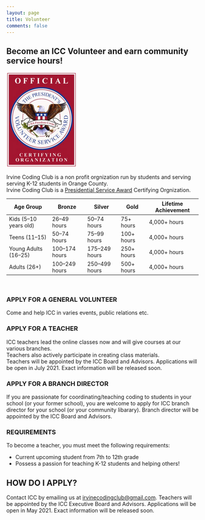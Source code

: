 ```yaml
---
layout: page
title: Volunteer
comments: false
---
```


## Become an ICC Volunteer and earn community service hours!
![](assets/images/pvsa-logo.jpeg)

Irvine Coding Club is a non profit orgnization run by students and serving serving K-12 students in Orange County.  
Irvine Coding Club is a [Presidential Service Award](https://www.presidentialserviceawards.gov/) Certifying Orgnization.

| Age Group             |	Bronze        | Silver        |	Gold       |	Lifetime Achievement |
| --------------------- | ------------- | ------------- | ---------- | --------------------- |
| Kids (5–10 years old) |	26–49 hours	  | 50–74 hours	  | 75+ hours	 | 4,000+ hours          |
| Teens (11–15)         | 50–74 hours	  | 75–99 hours   |	100+ hours | 4,000+ hours          |
| Young Adults (16–25)  |	100–174 hours |	175–249 hours	| 250+ hours | 4,000+ hours          |
| Adults (26+)        	| 100–249 hours	| 250–499 hours	| 500+ hours | 4,000+ hours          |

<br/>

### APPLY FOR A GENERAL VOLUNTEER
Come and help ICC in varies events, public relations etc.

### APPLY FOR A TEACHER  
ICC teachers lead the online classes now and will give courses at our various branches.   
Teachers also actively participate in creating class materials.  
Teachers will be appointed by the ICC Board and Advisors. Applications will be open in July 2021. Exact information will be released soon.

### APPLY FOR A BRANCH DIRECTOR
If you are passionate for coordinating/teaching coding to students in your school (or your former school), you are welcome to apply for ICC branch director for your school (or your community libarary). Branch director will be appointed by the ICC Board and Advisors.

### REQUIREMENTS  
To become a teacher, you must meet the following requirements:
* Current upcoming student from 7th to 12th grade
* Possess a passion for teaching K-12 students and helping others!

## HOW DO I APPLY?  
Contact ICC by emailing us at irvinecodingclub@gmail.com.
Teachers will be appointed by the ICC Executive Board and Advisors. Applications will be open in May 2021. Exact information will be released soon.

​
